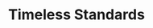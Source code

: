 ---
ee_id: '104'
site: '1'
type: '2'
url: 2011-079-timeless-standards
title: Timeless Standards
year: '2011'
display_year: '2011'
medium: Inkjet on canvas
dims: 56 x 40 inches
pitch: "​Scan of a Lacoste shirt"
ps:
live_url:
related:
youtube:
related_code:
imgs: timeless-standards-2011-079-full-cropped-database-KA.jpg
subheading:
download:
add_credit:
commission:
layout: things-i-made
---